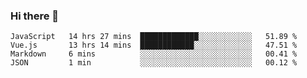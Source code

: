 ### Hi there 👋

<!--
**xin-code/Xin-code** is a ✨ _special_ ✨ repository because its `README.md` (this file) appears on your GitHub profile.

Here are some ideas to get you started:
<!--START_SECTION:waka-->
```text
JavaScript   14 hrs 27 mins  █████████████░░░░░░░░░░░░   51.89 % 
Vue.js       13 hrs 14 mins  ████████████░░░░░░░░░░░░░   47.51 % 
Markdown     6 mins          ░░░░░░░░░░░░░░░░░░░░░░░░░   00.41 % 
JSON         1 min           ░░░░░░░░░░░░░░░░░░░░░░░░░   00.12 % 
```
<!--END_SECTION:waka-->
